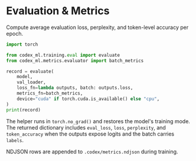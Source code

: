 # Evaluation & Metrics

Compute average evaluation loss, perplexity, and token-level accuracy per epoch.

```python
import torch

from codex_ml.training.eval import evaluate
from codex_ml.metrics.evaluator import batch_metrics

record = evaluate(
    model,
    val_loader,
    loss_fn=lambda outputs, batch: outputs.loss,
    metrics_fn=batch_metrics,
    device="cuda" if torch.cuda.is_available() else "cpu",
)
print(record)
```

The helper runs in `torch.no_grad()` and restores the model's training mode.  The
returned dictionary includes `eval_loss`, `loss`, `perplexity`, and
`token_accuracy` when the outputs expose logits and the batch carries `labels`.

NDJSON rows are appended to `.codex/metrics.ndjson` during training.
